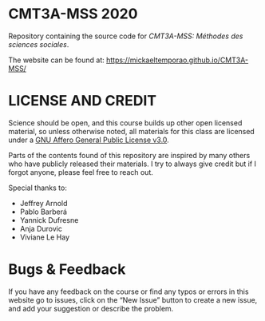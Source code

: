 # CMT3A-MSS 2020
Repository containing the source code for *CMT3A-MSS: Méthodes des sciences sociales*.

The website can be found at: https://mickaeltemporao.github.io/CMT3A-MSS/

# LICENSE AND CREDIT
Science should be open, and this course builds up other open licensed material, so unless otherwise noted, all materials for this class are licensed under a [GNU Affero General Public License v3.0](https://spdx.org/licenses/AGPL-3.0-or-later.html).

Parts of the contents found of this repository are inspired by many others who have publicly released their materials.
I try to always give credit but if I forgot anyone, please feel free to reach out.

Special thanks to:
- Jeffrey Arnold
- Pablo Barberá
- Yannick Dufresne
- Anja Durovic 
- Viviane Le Hay


# Bugs & Feedback
If you have any feedback on the course or find any typos or errors in this website go to issues, click on the “New Issue” button to create a new issue, and add your suggestion or describe the problem.
